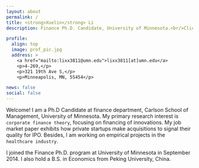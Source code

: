 ```yaml
---
layout: about
permalink: /
title: <strong>Xuelin</strong> Li
description: Finance Ph.D. Candidate, University of Minnesota.<br/>Click for <a href="https://www.dropbox.com/s/saeo50eic99e6hf/CV_Xuelin.pdf?dl=0" target="_blank">Curriculum Vitae</a>.

profile:
  align: top
  image: prof_pic.jpg
  address: >
    <a href="mailto:lixx3811@umn.edu">lixx3811[at]umn.edu</a>
    <p>4-269,</p>
    <p>321 19th Ave S,</p>
    <p>Minneapolis, MN, 55454</p>

news: false
social: false
---
```


Welcome! I am a Ph.D Candidate at finance department, Carlson School of Management, University of Minnesota. My primary research interest is `corporate finance theory`, focusing on financing of innovations. My job market paper exhibits how private startups make acquisitions to signal their quality for IPO.  Besides, I am working on empirical projects in the `healthcare industry`.

I joined the Finance Ph.D. program at University of Minnesota in September 2014. I also hold a B.S. in Economics from Peking University, China.
